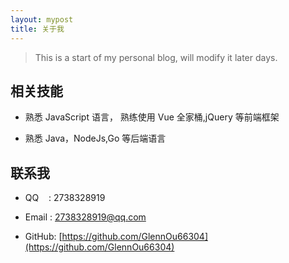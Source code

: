 ```yaml
---
layout: mypost
title: 关于我
---
```


> This is a start of my personal blog, will modify it later days.

## 相关技能

- 熟悉 JavaScript 语言， 熟练使用 Vue 全家桶,jQuery 等前端框架

- 熟悉 Java，NodeJs,Go 等后端语言

## 联系我

- QQ&nbsp;&nbsp;&nbsp;&nbsp;: 2738328919

- Email&nbsp;: [2738328919@qq.com](http://mail.qq.com/cgi-bin/qm_share?t=qm_mailme&email=YBQNAQkaBSAREU4DDw0)

- GitHub: [https://github.com/GlennOu66304](https://github.com/GlennOu66304)
